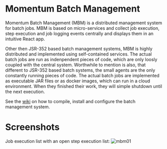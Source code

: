 # Momentum Batch Management

Momentum Batch Management (MBM) is a distributed management system for batch jobs. MBM is based on micro-services and collect job execution, step execution
and job logging events centrally and displays them in an intuitive React app.

Other then JSR-352 based batch management systems, MBM is highly distributed and implemented using self-contained services. The actual batch jobs are run as
indenpendent pieces of code, which are only loosly coupled with the central system. Worthwhile to mention is also, that different to JSR-352 based batch
systems, the small agents are the only constantly running pieces of code. The actual batch jobs are implemented as executable JAR files or as docker images,
which can run in a cloud environment. When they finished their work, they will simple shutdown until the next execution.

See the [wiki](https://github.com/vogje01/mbm-batch/wiki) on how to compile, install and configure the batch management system.

# Screenshots
Job execution list with an open step execution list:
![mbm01](https://user-images.githubusercontent.com/18611563/84593606-49143f80-ae4d-11ea-9971-59edd8b45d24.png)
